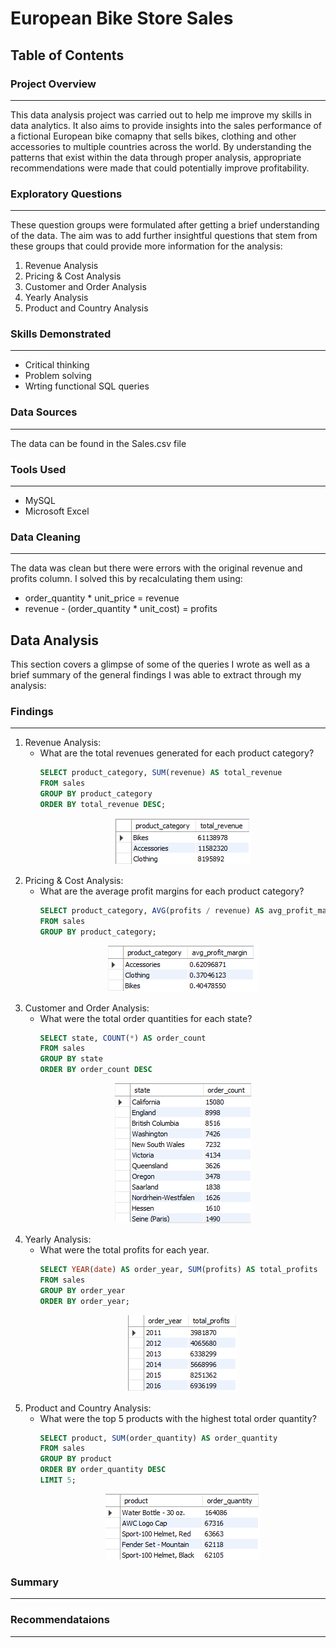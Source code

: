 # European Bike Store Sales
## Table of Contents
### Project Overview
---
This data analysis project was carried out to help me improve my skills in data analytics. It also aims to provide insights into the sales performance of a fictional European bike comapny that sells bikes, clothing and other accessories to multiple countries across the world. By understanding the patterns that exist within the data through proper analysis, appropriate recommendations were made that could potentially improve profitability. 
### Exploratory Questions
---
These question groups were formulated after getting a brief understanding of the data. The aim was to add further insightful questions that stem from these groups that could provide more information for the analysis:
1. Revenue Analysis
2. Pricing & Cost Analysis
3. Customer and Order Analysis
4. Yearly Analysis
5. Product and Country Analysis

### Skills Demonstrated
---
- Critical thinking
- Problem solving
- Wrting functional SQL queries

### Data Sources
---
The data can be found in the Sales.csv file

### Tools Used
---
- MySQL
- Microsoft Excel

### Data Cleaning
---
The data was clean but there were errors with the original revenue and profits column. I solved this by recalculating them using:
- order_quantity * unit_price = revenue
- revenue - (order_quantity * unit_cost) = profits

## Data Analysis
This section covers a glimpse of some of the queries I wrote as well as a brief summary of the general findings I was able to extract through my analysis:

### Findings
---
1. Revenue Analysis:
   - What are the total revenues generated for each product category?
     ```sql
     SELECT product_category, SUM(revenue) AS total_revenue
     FROM sales
     GROUP BY product_category
     ORDER BY total_revenue DESC;
     ```
     <p align="center">
      <img src="categoryrevenue.png">
     </p>
3. Pricing & Cost Analysis:
   - What are the average profit margins for each product category?
     ```sql
     SELECT product_category, AVG(profits / revenue) AS avg_profit_margin
     FROM sales
     GROUP BY product_category;
     ```
     <p align="center">
      <img src="profitmargins.png">
     </p>
5. Customer and Order Analysis:
   - What were the total order quantities for each state?
     ```sql
     SELECT state, COUNT(*) AS order_count
     FROM sales
     GROUP BY state
     ORDER BY order_count DESC
     ```
     <p align="center">
      <img src="statequantity.png">
     </p>
7. Yearly Analysis:
   - What were the total profits for each year.
     ```sql
     SELECT YEAR(date) AS order_year, SUM(profits) AS total_profits
     FROM sales
     GROUP BY order_year
     ORDER BY order_year;
     ```
     <p align="center">
      <img src="yearlyprofits.png">
     </p>
9. Product and Country Analysis:
    - What were the top 5 products with the highest total order quantity?
      ```sql
      SELECT product, SUM(order_quantity) AS order_quantity
      FROM sales
      GROUP BY product
      ORDER BY order_quantity DESC
      LIMIT 5;
      ```
      <p align="center">
      <img src="productquantity.png">
     </p>
### Summary
---
### Recommendataions
---

